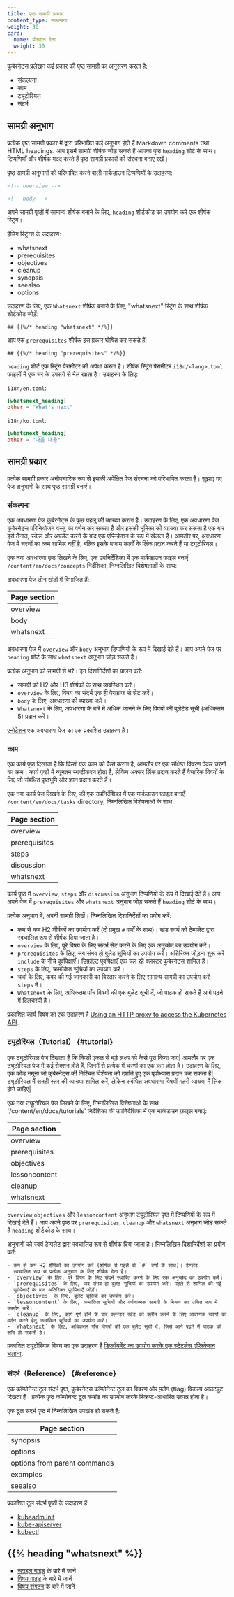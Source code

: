 ```yaml
---
title: पृष्ठ सामग्री प्रकार
content_type: संकल्पना
weight: 30
card:
  name: योगदान देना
  weight: 30
---
```


<!-- overview -->

कुबेरनेट्स प्रलेखन कई प्रकार की पृष्ठ सामग्री का अनुसरण करता है:

- संकल्पना
- काम
- ट्यूटोरियल
- संदर्भ

<!-- body -->

## सामग्री अनुभाग

प्रत्येक पृष्ठ सामग्री प्रकार में द्वारा परिभाषित कई अनुभाग होते हैं
Markdown comments तथा HTML headings. आप इसमें सामग्री शीर्षक जोड़ सकते हैं
आपका पृष्ठ `heading` शोर्ट के साथ। टिप्पणियाँ और शीर्षक मदद करते हैं
पृष्ठ सामग्री प्रकारों की संरचना बनाए रखें।

पृष्ठ सामग्री अनुभागों को परिभाषित करने वाली मार्कडाउन टिप्पणियों के उदाहरण:

```markdown
<!-- overview -->
```

```markdown
<!-- body -->
```

अपने सामग्री पृष्ठों में सामान्य शीर्षक बनाने के लिए, `heading` शोर्टकोड का उपयोग करें
एक शीर्षक स्ट्रिंग।

हेडिंग स्ट्रिंग्स के उदाहरण:

- whatsnext
- prerequisites
- objectives
- cleanup
- synopsis
- seealso
- options

उदाहरण के लिए, एक `Whatsnext` शीर्षक बनाने के लिए, "whatsnext" स्ट्रिंग के साथ शीर्षक शोर्टकोड जोड़ें:

```none
## {{%/* heading "whatsnext" */%}}
```

आप एक `prerequisites` शीर्षक इस प्रकार घोषित कर सकते हैं:

```none
## {{%/* heading "prerequisites" */%}}
```

`heading` शोर्ट एक स्ट्रिंग पैरामीटर की अपेक्षा करता है।
शीर्षक स्ट्रिंग पैरामीटर `i18n/<lang>.toml` फ़ाइलों में एक चर के उपसर्ग से मेल खाता है।
उदाहरण के लिए:

`i18n/en.toml`:

```toml
[whatsnext_heading]
other = "What's next"
```

`i18n/ko.toml`:

```toml
[whatsnext_heading]
other = "다음 내용"
```

## सामग्री प्रकार

प्रत्येक सामग्री प्रकार अनौपचारिक रूप से इसकी अपेक्षित पेज संरचना को परिभाषित करता है।
सुझाए गए पेज अनुभागों के साथ पृष्ठ सामग्री बनाएं।

### संकल्पना

एक अवधारणा पेज कुबेरनेट्स के कुछ पहलू की व्याख्या करता है। उदाहरण के लिए, एक अवधारणा
पेज कुबेरनेट्स परिनियोजन वस्तु का वर्णन कर सकता है और इसकी भूमिका की व्याख्या कर सकता है
एक बार इसे तैनात, स्केल और अपडेट करने के बाद एक एप्लिकेशन के रूप में खेलता है। आमतौर पर, अवधारणा
पेज में चरणों का क्रम शामिल नहीं है, बल्कि इसके बजाय कार्यों के लिंक प्रदान करते हैं या
ट्यूटोरियल।

एक नया अवधारणा पृष्ठ लिखने के लिए, एक उपनिर्देशिका में एक मार्कडाउन फ़ाइल बनाएं
`/content/en/docs/concepts` निर्देशिका, निम्नलिखित विशेषताओं के साथ:

अवधारणा पेज तीन खंडों में विभाजित हैं:

| Page section  |
|---------------|
| overview      |
| body          |
| whatsnext     |

अवधारणा पेज में `overview` और `body` अनुभाग टिप्पणियों के रूप में दिखाई देते हैं।
आप अपने पेज पर `heading` शोर्ट के साथ `whatsnext` अनुभाग जोड़ सकते हैं।

प्रत्येक अनुभाग को सामग्री से भरें। इन दिशानिर्देशों का पालन करें:

- सामग्री को H2 और H3 शीर्षकों के साथ व्यवस्थित करें।
- `overview` के लिए, विषय का संदर्भ एक ही पैराग्राफ से सेट करें।
- `body` के लिए, अवधारणा की व्याख्या करें।
- `Whatsnext` के लिए, अवधारणा के बारे में अधिक जानने के लिए विषयों की बुलेटेड सूची (अधिकतम 5) प्रदान करें।

[एनोटेशन](/docs/concepts/overview/working-with-objects/annotations/) एक अवधारणा पेज का एक प्रकाशित उदाहरण है।

### काम

एक कार्य पृष्ठ दिखाता है कि किसी एक काम को कैसे करना है, आमतौर पर एक संक्षिप्त विवरण देकर
चरणों का क्रम। कार्य पृष्ठों में न्यूनतम स्पष्टीकरण होता है, लेकिन अक्सर लिंक प्रदान करते हैं
वैचारिक विषयों के लिए जो संबंधित पृष्ठभूमि और ज्ञान प्रदान करते हैं।

एक नया कार्य पेज लिखने के लिए, की एक उपनिर्देशिका में एक मार्कडाउन फ़ाइल बनाएँ
`/content/en/docs/tasks` directory, निम्नलिखित विशेषताओं के साथ:

| Page section  |
|---------------|
| overview      |
| prerequisites |
| steps         |
| discussion    |
| whatsnext     |

कार्य पृष्ठ में `overview`, `steps` और `discussion` अनुभाग टिप्पणियों के रूप में दिखाई देते हैं।
आप अपने पेज में `prerequisites` और `whatsnext` अनुभाग जोड़ सकते हैं `heading`
शोर्ट के साथ।

प्रत्येक अनुभाग में, अपनी सामग्री लिखें। निम्नलिखित दिशानिर्देशों का प्रयोग करें:

- कम से कम H2 शीर्षकों का उपयोग करें (दो प्रमुख `#` वर्णों के साथ)। खंड
  स्वयं को टेम्पलेट द्वारा स्वचालित रूप से शीर्षक दिया जाता है।
- `overview` के लिए, पूरे विषय के लिए संदर्भ सेट करने के लिए एक अनुच्छेद का उपयोग करें।
- `prerequisites` के लिए, जब संभव हो बुलेट सूचियों का उपयोग करें। अतिरिक्त जोड़ना शुरू करें
  `include` के नीचे पूर्वापेक्षाएँ। डिफ़ॉल्ट पूर्वापेक्षाएँ एक चल रहे क्लस्टर कुबेरनेट्स शामिल हैं।
- `steps` के लिए, क्रमांकित सूचियों का उपयोग करें।
- चर्चा के लिए, कवर की गई जानकारी का विस्तार करने के लिए सामान्य सामग्री का उपयोग करें
  `steps` में।
- `Whatsnext` के लिए, अधिकतम पाँच विषयों की एक बुलेट सूची दें, जो पाठक हो सकते हैं
  आगे पढ़ने में दिलचस्पी है।

प्रकाशित कार्य विषय का एक उदाहरण है [Using an HTTP proxy to access the Kubernetes API](/docs/tasks/extend-kubernetes/http-proxy-access-api/).

### ट्यूटोरियल（Tutorial） {#tutorial}

एक ट्यूटोरियल पेज दिखाता है कि किसी एकल से बड़े लक्ष्य को कैसे पूरा किया जाए|
आमतौर पर एक ट्यूटोरियल पेज में कई सेक्शन होते हैं, जिनमें से प्रत्येक में चरणों का एक क्रम होता है।
उदाहरण के लिए, एक कोड नमूना जो कुबेरनेट्स की निश्चित विशेषता को दर्शाते हुए एक पूर्वाभ्यास प्रदान कर सकता है| 
ट्यूटोरियल मैं सतही स्तर की व्याख्या शामिल करें, लेकिन संबंधित अवधारणा विषयों गहरी व्याख्या मैं लिंक होने चाहिए|

एक नया ट्यूटोरियल पेज लिखने के लिए, निम्नलिखित विशेषताओं के साथ 
'/content/en/docs/tutorials' निर्देशिका की उपनिर्देशिका में एक मार्कडाउन फ़ाइल बनाएं:

| Page section  |
|---------------|
| overview      |
| prerequisites |
| objectives    |
| lessoncontent |
| cleanup       |
| whatsnext     |

`overview`,`objectives` और `lessoncontent` अनुभाग ट्यूटोरियल पृष्ठ में टिप्पणियों के रूप में दिखाई देते हैं।
आप अपने पृष्ठ पर `prerequisites`, `cleanup` और `whatsnext` अनुभाग जोड़ सकते हैं
`heading` शोर्टकोड के साथ।

अनुभागों को स्वयं टेम्पलेट द्वारा स्वचालित रूप से शीर्षक दिया जाता है।
निम्नलिखित दिशानिर्देशों का प्रयोग करें:
	
	- कम से कम H2 शीर्षकों का उपयोग करें (शीर्षक से पहले दो `#` वर्णों के साथ)। टेम्प्लेट
	  स्वचालित रूप से प्रत्येक अनुभाग के लिए शीर्षक देता है।
	- `overview` के लिए, पूरे विषय के लिए संदर्भ स्थापित करने के लिए एक अनुच्छेद का उपयोग करें।
	- `prerequisites` के लिए, जब संभव हो बुलेट सूचियों का उपयोग करें। पहले से शामिल की गई
	  पूर्वापेक्षाएँ के बाद अतिरिक्त पूर्वापेक्षाएँ जोड़ें।
	- `objectives` के लिए, बुलेट सूचियों का उपयोग करें।
	- `lessoncontent` के लिए, क्रमांकित सूचियों और वर्णनात्मक सामग्री के मिश्रण का उचित रूप में उपयोग करें।
	- `cleanup` के लिए, कार्य पूर्ण होने के बाद क्लस्टर स्टेट को क्लीन करने के लिए आवश्यक चरणों का वर्णन करने हेतु क्रमांकित सूचियों का उपयोग करें।
	- `Whatsnext` के लिए, अधिकतम पाँच विषयों की एक बुलेट सूची दें, जिसे आगे पढ़ने में पाठक की रुचि हो सकती है।

प्रकाशित ट्यूटोरियल विषय का एक उदाहरण है
[डिप्लॉयमेंट का उपयोग करके एक स्टेटलेस एप्लिकेशन चलाना](/docs/tasks/run-application/run-stateless-application-deployment/).

### संदर्भ（Reference） {#reference}

एक कॉम्पोनेन्ट टूल संदर्भ पृष्ठ, कुबेरनेट्स कॉम्पोनेन्ट टूल का विवरण और फ़्लैग (flag) विकल्प आउटपुट दिखता हैं। 
प्रत्येक पृष्ठ कॉम्पोनेन्ट टूल कमांड का उपयोग करके स्क्रिप्ट-आधारित उत्पन्न होता है।

एक टूल संदर्भ पृष्ठ में निम्नलिखित उपखंड हो सकते हैं:

| Page section                 |
|------------------------------|
| synopsis                     |
| options                      |
| options from parent commands |
| examples                     |
| seealso                      |

प्रकाशित टूल संदर्भ पृष्ठों के उदाहरण हैं:

- [kubeadm init](/docs/reference/setup-tools/kubeadm/kubeadm-init/)
- [kube-apiserver](/docs/reference/command-line-tools-reference/kube-apiserver/)
- [kubectl](/docs/reference/kubectl/kubectl/)

## {{% heading "whatsnext" %}}

- [स्टाइल गाइड](/docs/contribute/style/style-guide/) के बारे में जानें
- [विषय गाइड](/docs/contribute/style/content-guide/) के बारे में जानें
- [विषय संगठन](/docs/contribute/style/content-organization/) के बारे में जानें
